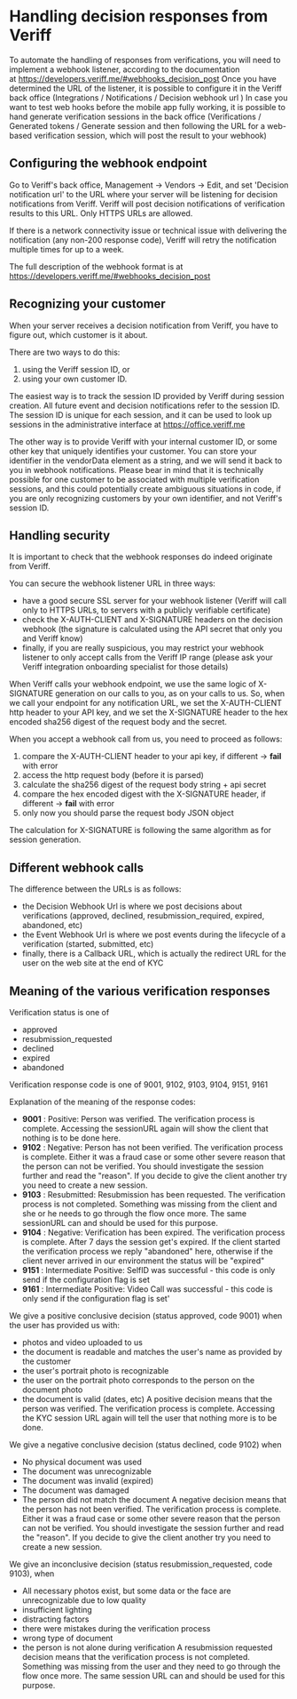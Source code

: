 # Handling decision responses from Veriff


To automate the handling of responses from verifications, you will need to implement a webhook listener, according to the documentation at https://developers.veriff.me/#webhooks_decision_post
Once you have determined the URL of the listener, it is possible to configure it in the Veriff back office (Integrations / Notifications / Decision webhook url )
In case you want to test web hooks before the mobile app fully working, it is possible to hand generate verification sessions in the back office (Verifications / Generated tokens / Generate session and then following the URL for a web-based verification session, which will post the result to your webhook)


## Configuring the webhook endpoint

Go to Veriff's back office, Management -> Vendors -> Edit, and set 'Decision notification url' to the URL where your server will be listening for decision notifications from Veriff.  Veriff will post decision notifications of verification results to this URL.  Only HTTPS URLs are allowed.

If there is a network connectivity issue or technical issue with delivering the notification (any non-200 response code), Veriff will retry the notification multiple times for up to a week.  

The full description of the webhook format is at https://developers.veriff.me/#webhooks_decision_post

## Recognizing your customer

When your server receives a decision notification from Veriff, you have to figure out, which customer is it about.

There are two ways to do this:
  1) using the Veriff session ID, or
  2) using your own customer ID.

The easiest way is to track the session ID provided by Veriff during session creation.  All future event and decision notifications refer to the session ID.  The session ID is unique for each session, and it can be used to look up sessions in the administrative interface at https://office.veriff.me

The other way is to provide Veriff with your internal customer ID, or some other key that uniquely identifies your customer.  You can store your identifier in the vendorData element as a string, and we will send it back to you in webhook notifications.  Please bear in mind that it is technically possible for one customer to be associated with multiple verification sessions, and this could potentially create ambiguous situations in code, if you are only recognizing customers by your own identifier, and not Veriff's session ID.

## Handling security

It is important to check that the webhook responses do indeed originate from Veriff.

You can secure the webhook listener URL in three ways:
- have a good secure SSL server for your webhook listener (Veriff will call only to HTTPS URLs, to servers with a publicly verifiable certificate)
- check the X-AUTH-CLIENT and X-SIGNATURE headers on the decision webhook (the signature is calculated using the API secret that only you and Veriff know)
- finally, if you are really suspicious, you may restrict your webhook listener to only accept calls from the Veriff IP range (please ask your Veriff integration onboarding specialist for those details)


When Veriff calls your webhook endpoint, we use the same logic of X-SIGNATURE generation on our calls to you, as on your calls to us.  So, when we call your endpoint for any notification URL, we set the X-AUTH-CLIENT http header to your API key, and we set the X-SIGNATURE header to the hex encoded sha256 digest of the request body and the secret.

When you accept a webhook call from us, you need to proceed as follows:
1) compare the X-AUTH-CLIENT header to your api key, if different -> **fail** with error 
2) access the http request body (before it is parsed)
3) calculate the sha256 digest of the request body string + api secret
4) compare the hex encoded digest with the X-SIGNATURE header, if different -> **fail** with error
5) only now you should parse the request body JSON object

The calculation for X-SIGNATURE is following the same algorithm as for session generation.


## Different webhook calls

The difference between the URLs is as follows:
- the Decision Webhook Url is where we post decisions about verifications (approved, declined, resubmission_required, expired, abandoned, etc)
- the Event Webhook Url is where we post events during the lifecycle of a verification (started, submitted, etc)
- finally, there is a Callback URL, which is actually the redirect URL for the user on the web site at the end of KYC


## Meaning of the various verification responses

Verification status is one of 
- approved
- resubmission_requested
- declined
- expired
- abandoned
  
Verification response code is one of 9001, 9102, 9103, 9104, 9151, 9161

Explanation of the meaning of the response codes: 
- **9001** : Positive: Person was verified. The verification process is complete. Accessing the sessionURL again will show the client that nothing is to be done here.
- **9102** : Negative: Person has not been verified. The verification process is complete. Either it was a fraud case or some other severe reason that the person can not be verified. You should investigate the session further and read the "reason". If you decide to give the client another try you need to create a new session.
- **9103** : Resubmitted: Resubmission has been requested. The verification process is not completed. Something was missing from the client and she or he needs to go through the flow once more. The same sessionURL can and should be used for this purpose.
- **9104** : Negative: Verification has been expired. The verification process is complete. After 7 days the session get's expired. If the client started the verification process we reply "abandoned" here, otherwise if the client never arrived in our environment the status will be "expired"
- **9151** : Intermediate Positive: SelfID was successful - this code is only send if the configuration flag is set
- **9161** : Intermediate Positive: Video Call was successful - this code is only send if the configuration flag is set'


We give a positive conclusive decision (status approved, code 9001)  when the user has provided us with:
- photos and video uploaded to us
- the document is readable and matches the user's name as provided by the customer
- the user's portrait photo is recognizable
- the user on the portrait photo corresponds to the person on the document photo
- the document is valid (dates, etc)
A positive decision means that the person was verified. The verification process is complete. Accessing the KYC session URL again will tell the user that nothing more is to be done.

We give a negative conclusive decision (status declined, code 9102) when
- No physical document was used
- The document was unrecognizable
- The document was invalid (expired)
- The document was damaged
- The person did not match the document
 A negative decision means that the person has not been verified. The verification process is complete. Either it was a fraud case or some other severe reason that the person can not be verified. You should investigate the session further and read the "reason". If you decide to give the client another try you need to create a new session.

We give an inconclusive decision (status resubmission_requested, code 9103), when
- All necessary photos exist, but some data or the face are unrecognizable due to low quality
- insufficient lighting
- distracting factors
- there were mistakes during the verification process
- wrong type of document
- the person is not alone during verification
A resubmission requested decision means that the verification process is not completed. Something was missing from the user and they need to go through the flow once more. The same session URL can and should be used for this purpose.

